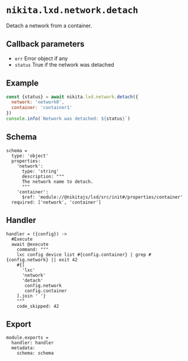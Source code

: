 
# `nikita.lxd.network.detach`

Detach a network from a container.

## Callback parameters

* `err`
  Error object if any
* `status`
  True if the network was detached

## Example

```js
const {status} = await nikita.lxd.network.detach({
  network: 'network0',
  container: 'container1'
})
console.info(`Network was detached: ${status}`)
```

## Schema

    schema =
      type: 'object'
      properties:
        'network':
          type: 'string'
          description: """
          The network name to detach.
          """
        'container':
          $ref: 'module://@nikitajs/lxd/src/init#/properties/container'
      required: ['network', 'container']

## Handler

    handler = ({config}) ->
      #Execute
      await @execute
        command: """
        lxc config device list #{config.container} | grep #{config.network} || exit 42
        #{[
          'lxc'
          'network'
          'detach'
           config.network
           config.container
        ].join ' '}
        """
        code_skipped: 42

## Export

    module.exports =
      handler: handler
      metadata:
        schema: schema
